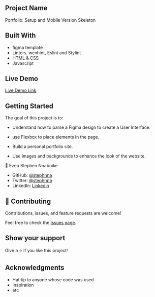 ## Project Name

Portfolio: Setup and Mobile Version Skeleton


## Built With

- figma template
- Linters, wenhint, Eslint and Stylint
- HTML & CSS
- Javascript 

## Live Demo 
[Live Demo Link](https://stephnna.github.io/portfolio/)

## Getting Started

The goal of this project is to:
- Understand how to parse a Figma design to create a User Interface.

- use Flexbox to place elements in the page.
- Build a personal portfolio site.
- Use images and backgrounds to enhance the look of the website.

👤 Ezea Stephen Nnabuike

- GitHub: [@stephnna](https://github.com/stephnna)
- Twitter: [@stephnna](https://twitter.com/stephnna)
- LinkedIn: [Linkedin](https://www.linkedin.com/in/stephen-nnabuike-ezea-143b97170/)

## 🤝 Contributing

Contributions, issues, and feature requests are welcome!

Feel free to check the [issues page](../../issues/).

## Show your support

Give a ⭐️ if you like this project!

## Acknowledgments

- Hat tip to anyone whose code was used
- Inspiration
- etc


